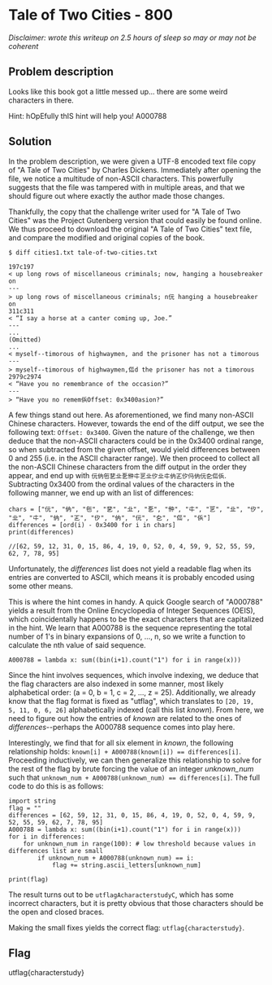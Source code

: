 # Tale of Two Cities - 800

*Disclaimer: wrote this writeup on 2.5 hours of sleep so may or may not be coherent*
## Problem description

Looks like this book got a little messed up... there are some weird characters in there.  

Hint: hOpEfully thIS hint will help you!  A000788

## Solution

In the problem description, we were given a UTF-8 encoded text file copy of "A Tale of Two Cities" by Charles Dickens.  Immediately after opening the file, we notice a multitude of non-ASCII characters.  This powerfully suggests that the file was tampered with in multiple areas, and that we should figure out where exactly the author made those changes.  

Thankfully, the copy that the challenge writer used for "A Tale of Two Cities" was the Project Gutenberg version that could easily be found online.  We thus proceed to download the original "A Tale of Two Cities" text file, and compare the modified and original copies of the book.

```$ diff cities1.txt tale-of-two-cities.txt```

```
197c197
< up long rows of miscellaneous criminals; now, hanging a housebreaker on
---
> up long rows of miscellaneous criminals; n㐾 hanging a housebreaker on
311c311
< “I say a horse at a canter coming up, Joe.”
---
...
(Omitted)
...
< myself--timorous of highwaymen, and the prisoner has not a timorous
---
> myself--timorous of highwaymen,㑎d the prisoner has not a timorous
2979c2974
< “Have you no remembrance of the occasion?”
---
> “Have you no remem㑟Offset: 0x3400asion?”
```

A few things stand out here.   As aforementioned, we find many non-ASCII Chinese characters.  However, towards the end of the diff output, we see the following text: ```Offset: 0x3400```.  Given the nature of the challenge, we then deduce that the non-ASCII characters could be in the 0x3400 ordinal range, so when subtracted from the given offset, would yield differences between 0 and 255 (i.e. in the ASCII character range).  We then proceed to collect all the non-ASCII Chinese characters from the diff output in the order they appear, and end up with ```㐾㐻㐌㐟㐀㐏㑖㐄㐓㐀㐴㐀㐄㐻㐉㐴㐷㐻㐾㐇㑎㑟```.  Subtracting 0x3400 from the ordinal values of the characters in the following manner, we end up with an list of differences:

```
chars = ["㐾", "㐻", "㐌", "㐟", "㐀", "㐏", "㑖", "㐄", "㐓", "㐀", "㐴", "㐀", "㐄", "㐻", "㐉", "㐴", "㐻", "㐾", "㐇", "㑎", "㑟"]
differences = [ord(i) - 0x3400 for i in chars]
print(differences)

//[62, 59, 12, 31, 0, 15, 86, 4, 19, 0, 52, 0, 4, 59, 9, 52, 55, 59, 62, 7, 78, 95]
```

Unfortunately, the _differences_ list does not yield a readable flag when its entries are converted to ASCII, which means it is probably encoded using some other means.

This is where the hint comes in handy.  A quick Google search of "A000788" yields a result from the Online Encyclopedia of Integer Sequences (OEIS), which coincidentally happens to be the exact characters that are capitalized in the hint.  We learn that A000788 is the sequence representing the total number of 1's in binary expansions of 0, ..., n, so we write a function to calculate the nth value of said sequence.

```A000788 = lambda x: sum((bin(i+1).count("1") for i in range(x)))```

Since the hint involves sequences, which involve indexing, we deduce that the flag characters are also indexed in some manner, most likely alphabetical order: (a = 0, b = 1, c = 2, ..., z = 25).  Additionally, we already know that the flag format is fixed as "utflag", which translates to ```[20, 19, 5, 11, 0, 6, 26]``` alphabetically indexed (call this list _known_).  From here, we need to figure out how the entries of _known_ are related to the ones of _differences_--perhaps the A000788 sequence comes into play here.

Interestingly, we find that for all six element in _known_, the following relationship holds: ```known[i] + A000788(known[i]) == differences[i]```.  Proceeding inductively, we can then generalize this relationship to solve for the rest of the flag by brute forcing the value of an integer _unknown\_num_ such that ```unknown_num + A000788(unknown_num) == differences[i]```.  The full code to do this is as follows:

```
import string
flag = ""
differences = [62, 59, 12, 31, 0, 15, 86, 4, 19, 0, 52, 0, 4, 59, 9, 52, 55, 59, 62, 7, 78, 95]
A000788 = lambda x: sum((bin(i+1).count("1") for i in range(x)))
for i in differences:
    for unknown_num in range(100): # low threshold because values in differences list are small
        if unknown_num + A000788(unknown_num) == i:
            flag += string.ascii_letters[unknown_num]
            
print(flag)

```

The result turns out to be ```utflagAcharacterstudyC```, which has some incorrect characters, but it is pretty obvious that those characters should be the open and closed braces.

Making the small fixes yields the correct flag: ```utflag{characterstudy}```.


## Flag

utflag{characterstudy}
